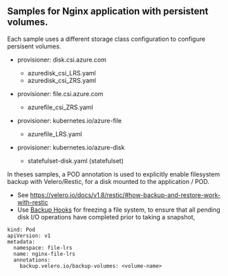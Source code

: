 ## Samples for Nginx application with persistent volumes. 

Each sample uses a different storage class configuration to configure persisent volumes.

* provisioner: disk.csi.azure.com
  - azuredisk_csi_LRS.yaml  
  - azuredisk_csi_ZRS.yaml  

* provisioner: file.csi.azure.com
  - azurefile_csi_ZRS.yaml  

* provisioner: kubernetes.io/azure-file
  - azurefile_LRS.yaml  

* provisioner: kubernetes.io/azure-disk
  - statefulset-disk.yaml (statefulset)

In theses samples, a POD annotation is used to explicitly enable filesystem backup with Velero/Restic, for a disk mounted to the application / POD. 
- See https://velero.io/docs/v1.8/restic/#how-backup-and-restore-work-with-restic
- Use [Backup Hooks](https://velero.io/docs/v1.8/backup-hooks/) for freezing a file system, to ensure that all pending disk I/O operations have completed prior to taking a snapshot, 
```
kind: Pod
apiVersion: v1
metadata:
  namespace: file-lrs
  name: nginx-file-lrs
  annotations:
    backup.velero.io/backup-volumes: <volume-name>
```

